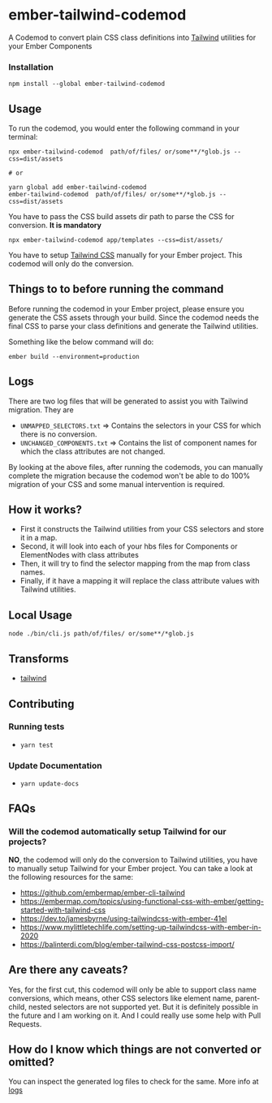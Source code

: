 # ember-tailwind-codemod

A Codemod to convert plain CSS class definitions into [Tailwind](https://tailwindcss.com) utilities for your Ember Components

### Installation

```
npm install --global ember-tailwind-codemod
```

## Usage

To run the codemod, you would enter the following command in your terminal:

```
npx ember-tailwind-codemod  path/of/files/ or/some**/*glob.js --css=dist/assets

# or

yarn global add ember-tailwind-codemod
ember-tailwind-codemod  path/of/files/ or/some**/*glob.js --css=dist/assets
```

You have to pass the CSS build assets dir path to parse the CSS for conversion. **It is mandatory**
```
npx ember-tailwind-codemod app/templates --css=dist/assets/
```

You have to setup [Tailwind CSS](https://tailwindcss.com) manually for your Ember project. This codemod will only do the conversion.

## Things to to before running the command
Before running the codemod in your Ember project, please ensure you generate the CSS assets through your build. Since the codemod needs the final CSS to parse your class definitions and generate the Tailwind utilities.

Something like the below command will do:
```
ember build --environment=production
```

## Logs
There are two log files that will be generated to assist you with Tailwind migration. They are
- `UNMAPPED_SELECTORS.txt` => Contains the selectors in your CSS for which there is no conversion.
- `UNCHANGED_COMPONENTS.txt` => Contains the list of component names for which the class attributes are not changed.

By looking at the above files, after running the codemods, you can manually complete the migration because the codemod won't be able to do 100% migration of your CSS and some manual intervention is required.


## How it works?
- First it constructs the Tailwind utilities from your CSS selectors and store it in a map.
- Second, it will look into each of your hbs files for Components or ElementNodes with class attributes
- Then, it will try to find the selector mapping from the map from class names.
- Finally, if it have a mapping it will replace the class attribute values with Tailwind utilities.


## Local Usage
```
node ./bin/cli.js path/of/files/ or/some**/*glob.js
```

## Transforms

<!--TRANSFORMS_START-->
* [tailwind](transforms/tailwind/README.md)
<!--TRANSFORMS_END-->

## Contributing


### Running tests

* `yarn test`

### Update Documentation

* `yarn update-docs`

## FAQs
### Will the codemod automatically setup Tailwind for our projects?
**NO**, the codemod will only do the conversion to Tailwind utilities, you have to manually setup Tailwind for your Ember project. 
You can take a look at the following resources for the same:
- https://github.com/embermap/ember-cli-tailwind
- https://embermap.com/topics/using-functional-css-with-ember/getting-started-with-tailwind-css
- https://dev.to/jamesbyrne/using-tailwindcss-with-ember-41el
- https://www.mylittletechlife.com/setting-up-tailwindcss-with-ember-in-2020
- https://balinterdi.com/blog/ember-tailwind-css-postcss-import/

## Are there any caveats?
Yes, for the first cut, this codemod will only be able to support class name conversions, which means, other CSS selectors like element name, parent-child, nested selectors are 
not supported yet. But it is definitely possible in the future and I am working on it. And I could really use some help with Pull Requests.

## How do I know which things are not converted or omitted?
You can inspect the generated log files to check for the same. More info at [logs](#logs)
